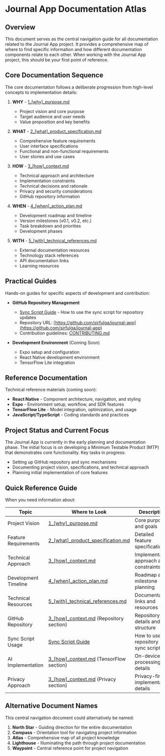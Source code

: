 # Journal App Documentation Atlas

## Overview

This document serves as the central navigation guide for all documentation related to the Journal App project. It provides a comprehensive map of where to find specific information and how different documentation components relate to each other. When working with the Journal App project, this should be your first point of reference.

## Core Documentation Sequence

The core documentation follows a deliberate progression from high-level concepts to implementation details:

1. **WHY** - [1_[why]_purpose.md](./1_[why]_purpose.md)
   - Project vision and core purpose
   - Target audience and user needs
   - Value proposition and key benefits

2. **WHAT** - [2_[what]_product_specification.md](./2_[what]_product_specification.md)
   - Comprehensive feature requirements
   - User interface specifications
   - Functional and non-functional requirements
   - User stories and use cases

3. **HOW** - [3_[how]_context.md](./3_[how]_context.md)
   - Technical approach and architecture
   - Implementation constraints
   - Technical decisions and rationale
   - Privacy and security considerations
   - GitHub repository information

4. **WHEN** - [4_[when]_action_plan.md](./4_[when]_action_plan.md)
   - Development roadmap and timeline
   - Version milestones (v0.1, v0.2, etc.)
   - Task breakdown and priorities
   - Development phases

5. **WITH** - [5_[with]_technical_references.md](./5_[with]_technical_references.md)
   - External documentation resources
   - Technology stack references
   - API documentation links
   - Learning resources

## Practical Guides

Hands-on guides for specific aspects of development and contribution:

- **GitHub Repository Management**
  - [Sync Script Guide](/docs/guides/github/sync_script_guide.md) - How to use the sync script for repository updates
  - Repository URL: [https://github.com/sirfulga/journal-app](https://github.com/sirfulga/journal-app)
  - Contribution guidelines: [CONTRIBUTING.md](https://github.com/sirfulga/journal-app/CONTRIBUTING.md)

- **Development Environment** (Coming Soon)
  - Expo setup and configuration
  - React Native development environment
  - TensorFlow Lite integration

## Reference Documentation

Technical reference materials (coming soon):

- **React Native** - Component architecture, navigation, and styling
- **Expo** - Environment setup, workflow, and SDK features
- **TensorFlow Lite** - Model integration, optimization, and usage
- **JavaScript/TypeScript** - Coding standards and practices

## Project Status and Current Focus

The Journal App is currently in the early planning and documentation phase. The initial focus is on developing a Minimum Testable Product (MTP) that demonstrates core functionality. Key tasks in progress:

- Setting up GitHub repository and sync mechanisms
- Documenting project vision, specifications, and technical approach
- Planning initial implementation of core features

## Quick Reference Guide

When you need information about:

| Topic | Where to Look | Description |
|-------|--------------|-------------|
| Project Vision | [1_[why]_purpose.md](./1_[why]_purpose.md) | Core purpose and goals |
| Feature Requirements | [2_[what]_product_specification.md](./2_[what]_product_specification.md) | Detailed feature specifications |
| Technical Approach | [3_[how]_context.md](./3_[how]_context.md) | Implementation approach and constraints |
| Development Timeline | [4_[when]_action_plan.md](./4_[when]_action_plan.md) | Roadmap and milestone planning |
| Technical Resources | [5_[with]_technical_references.md](./5_[with]_technical_references.md) | Documentation links and resources |
| GitHub Repository | [3_[how]_context.md](./3_[how]_context.md) (Repository section) | Repository details and structure |
| Sync Script Usage | [Sync Script Guide](/docs/guides/github/sync_script_guide.md) | How to use the repository sync script |
| AI Implementation | [3_[how]_context.md](./3_[how]_context.md) (TensorFlow section) | On-device AI processing details |
| Privacy Approach | [3_[how]_context.md](./3_[how]_context.md) (Privacy section) | Privacy-first implementation details |

## Alternative Document Names

This central navigation document could alternatively be named:
1. **North Star** - Guiding direction for the entire documentation
2. **Compass** - Orientation tool for navigating project information
3. **Atlas** - Comprehensive map of all project knowledge
4. **Lighthouse** - Illuminating the path through project documentation
5. **Waypoint** - Central reference point for project navigation 